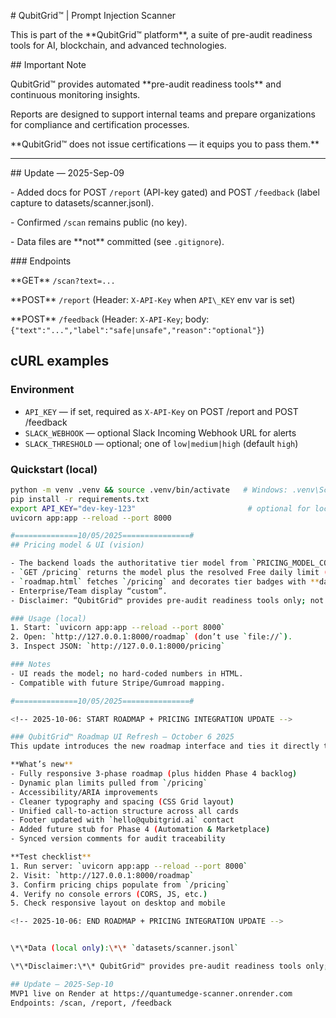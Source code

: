 \# QubitGrid™ | Prompt Injection Scanner



This is part of the \*\*QubitGrid™ platform\*\*, a suite of pre-audit readiness tools for AI, blockchain, and advanced technologies.



\## Important Note

QubitGrid™ provides automated \*\*pre-audit readiness tools\*\* and continuous monitoring insights.

Reports are designed to support internal teams and prepare organizations for compliance and certification processes.

\*\*QubitGrid™ does not issue certifications — it equips you to pass them.\*\*



---



\## Update — 2025-Sep-09

\- Added docs for POST `/report` (API-key gated) and POST `/feedback` (label capture to datasets/scanner.jsonl).

\- Confirmed `/scan` remains public (no key).

\- Data files are \*\*not\*\* committed (see `.gitignore`).



\### Endpoints

\*\*GET\*\* `/scan?text=...`  

\*\*POST\*\* `/report`  (Header: `X-API-Key` when `API\_KEY` env var is set)  

\*\*POST\*\* `/feedback` (Header: `X-API-Key`; body: `{"text":"...","label":"safe|unsafe","reason":"optional"}`)

## cURL examples 
### Environment
- `API_KEY` — if set, required as `X-API-Key` on POST /report and POST /feedback
- `SLACK_WEBHOOK` — optional Slack Incoming Webhook URL for alerts
- `SLACK_THRESHOLD` — optional; one of `low|medium|high` (default `high`)

### Quickstart (local)
```bash
python -m venv .venv && source .venv/bin/activate   # Windows: .venv\Scripts\activate
pip install -r requirements.txt
export API_KEY="dev-key-123"                         # optional for local
uvicorn app:app --reload --port 8000

#==============10/05/2025===============#
## Pricing model & UI (vision)

- The backend loads the authoritative tier model from `PRICING_MODEL_CONTEXT.json` at startup.
- `GET /pricing` returns the model plus the resolved Free daily limit (env `FREE_DAILY_LIMIT` overrides).
- `roadmap.html` fetches `/pricing` and decorates tier badges with **daily scan limits** (e.g., Free 100/day, Pro 5000/day).
- Enterprise/Team display “custom”.
- Disclaimer: “QubitGrid™ provides pre-audit readiness tools only; not a certified audit.”

### Usage (local)
1. Start: `uvicorn app:app --reload --port 8000`
2. Open: `http://127.0.0.1:8000/roadmap` (don’t use `file://`).
3. Inspect JSON: `http://127.0.0.1:8000/pricing`

### Notes
- UI reads the model; no hard-coded numbers in HTML.
- Compatible with future Stripe/Gumroad mapping.

#==============10/05/2025===============#

<!-- 2025-10-06: START ROADMAP + PRICING INTEGRATION UPDATE -->

### QubitGrid™ Roadmap UI Refresh — October 6 2025
This update introduces the new roadmap interface and ties it directly to live `/pricing` data.

**What’s new**
- Fully responsive 3-phase roadmap (plus hidden Phase 4 backlog)
- Dynamic plan limits pulled from `/pricing`
- Accessibility/ARIA improvements
- Cleaner typography and spacing (CSS Grid layout)
- Unified call-to-action structure across all cards
- Footer updated with `hello@qubitgrid.ai` contact
- Added future stub for Phase 4 (Automation & Marketplace)
- Synced version comments for audit traceability

**Test checklist**
1. Run server: `uvicorn app:app --reload --port 8000`
2. Visit: `http://127.0.0.1:8000/roadmap`
3. Confirm pricing chips populate from `/pricing`
4. Verify no console errors (CORS, JS, etc.)
5. Check responsive layout on desktop and mobile

<!-- 2025-10-06: END ROADMAP + PRICING INTEGRATION UPDATE -->


\*\*Data (local only):\*\* `datasets/scanner.jsonl`  

\*\*Disclaimer:\*\* QubitGrid™ provides pre-audit readiness tools only; not a certified audit.

## Update — 2025-Sep-10
MVP1 live on Render at https://quantumedge-scanner.onrender.com
Endpoints: /scan, /report, /feedback



